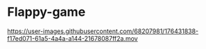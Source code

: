# Flappy-game




https://user-images.githubusercontent.com/68207981/176431838-f17ed071-61a5-4a4a-a144-21678087ff2a.mov


